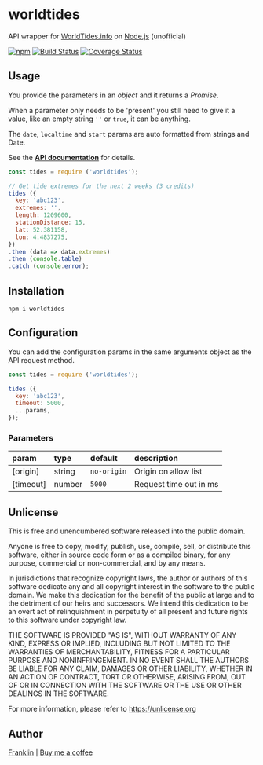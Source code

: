 # worldtides

API wrapper for [WorldTides.info](https://www.worldtides.info) on [Node.js](https://nodejs.org) (unofficial)

[![npm](https://img.shields.io/npm/v/worldtides.svg?maxAge=3600)](https://github.com/fvdm/nodejs-worldtides/blob/master/CHANGELOG.md)
[![Build Status](https://github.com/fvdm/nodejs-worldtides/actions/workflows/node.js.yml/badge.svg?branch=master)](https://github.com/fvdm/nodejs-worldtides/actions/workflows/node.js.yml)
[![Coverage Status](https://coveralls.io/repos/github/fvdm/nodejs-worldtides/badge.svg?branch=master)](https://coveralls.io/github/fvdm/nodejs-worldtides?branch=master)


## Usage

You provide the parameters in an _object_ and it returns a _Promise_.

When a parameter only needs to be 'present' you still need to give it a value,
like an empty string `''` or `true`, it can be anything.

The `date`, `localtime` and `start` params are auto formatted from strings and Date.

See the [**API documentation**](https://www.worldtides.info/apidocs) for details.


```js
const tides = require ('worldtides');

// Get tide extremes for the next 2 weeks (3 credits)
tides ({
  key: 'abc123',
  extremes: '',
  length: 1209600,
  stationDistance: 15,
  lat: 52.381158,
  lon: 4.4837275,
})
.then (data => data.extremes)
.then (console.table)
.catch (console.error);
```


## Installation

`npm i worldtides`


## Configuration

You can add the configuration params in the same arguments
object as the API request method.

```js
const tides = require ('worldtides');

tides ({
  key: 'abc123',
  timeout: 5000,
  ...params,
});
```

### Parameters

param     | type   | default     | description
:---------|:-------|:------------|:-----------
[origin]  | string | `no-origin` | Origin on allow list
[timeout] | number | `5000`      | Request time out in ms


## Unlicense

This is free and unencumbered software released into the public domain.

Anyone is free to copy, modify, publish, use, compile, sell, or
distribute this software, either in source code form or as a compiled
binary, for any purpose, commercial or non-commercial, and by any
means.

In jurisdictions that recognize copyright laws, the author or authors
of this software dedicate any and all copyright interest in the
software to the public domain. We make this dedication for the benefit
of the public at large and to the detriment of our heirs and
successors. We intend this dedication to be an overt act of
relinquishment in perpetuity of all present and future rights to this
software under copyright law.

THE SOFTWARE IS PROVIDED "AS IS", WITHOUT WARRANTY OF ANY KIND,
EXPRESS OR IMPLIED, INCLUDING BUT NOT LIMITED TO THE WARRANTIES OF
MERCHANTABILITY, FITNESS FOR A PARTICULAR PURPOSE AND NONINFRINGEMENT.
IN NO EVENT SHALL THE AUTHORS BE LIABLE FOR ANY CLAIM, DAMAGES OR
OTHER LIABILITY, WHETHER IN AN ACTION OF CONTRACT, TORT OR OTHERWISE,
ARISING FROM, OUT OF OR IN CONNECTION WITH THE SOFTWARE OR THE USE OR
OTHER DEALINGS IN THE SOFTWARE.

For more information, please refer to <https://unlicense.org>


## Author

[Franklin](https://fvdm.com)
| [Buy me a coffee](https://fvdm.com/donating)
